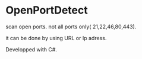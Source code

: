 # OpenPortDetect
scan open ports. not all ports only( 21,22,46,80,443).

it can be done by using URL or Ip adress.

Developped with C#.
